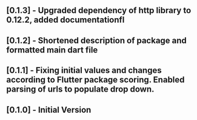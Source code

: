 ## [0.1.3] - Upgraded dependency of http library to 0.12.2, added documentationfl

## [0.1.2] - Shortened description of package and formatted main dart file

## [0.1.1] - Fixing initial values and changes according to Flutter package scoring. Enabled parsing of urls to populate drop down.

## [0.1.0] - Initial Version